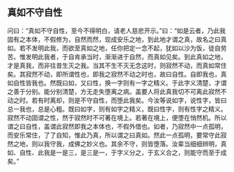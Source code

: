 ##  真如不守自性

问曰：“真如不守自性，至今不得明白，请老人慈悲开示。”曰：“如是云者，乃此我固有之本体，不假修为，自然而然，现成安乐之地，到此地才谓之真，故名之曰真如。若不发明此我，而欲至真如之地，任你把定一念不起，犹如以沙为饭，徒自劳苦。惟发明此我者，于自肯承当时，渐渐进于自然，而真如见矣。到此真如之地，才是真我，而非往昔生灭之我。当其不生不灭无念这时，则寂然不动，而真如常住矣。其寂然不动，即所谓性也，即我之寂然不动之时也，故曰自性。自即我也，真如自性皆我也。然既曰如，又曰性，换一字则有一字之精义。于此字义清楚，才谓之善于分别。能分别清楚，方无走失堕离之病。盖要人将此真我切不可离此寂然不动之时。若有时离却，则是不守自性，而堕此我矣。今汝等说如字，说性字，皆曰总一我也，总是心粗。既曰如字，则有如字之精义，既曰性字，则有性字之精义。寂然不动固谓之性，然于寂然时不可著在境上。若著在境上，便堕在悄然机。所以谓之曰自性，盖谓此寂然即我之本体也，不假外借也。如者，乃寂然中一点孤明，而安乐常住，了了自知，惟此乃真，所以谓之曰真如。然此一点孤明，要常守此寂然之地，则以我守我，成佛之妙义也。其余不守，则皆堕落。汝辈当细细辨明，真如、自性、此我是一是三，是三是一，于字义分之，于玄义合之，则能守而至于成矣。”
